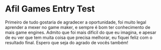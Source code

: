 # Afil Games Entry Test

Primeiro de tudo gostaria de agradecer a oportunidade, foi muito legal aprender a mexer no game maker, e sempre é bom ter conhecimento de mais game engines. Admito que foi mais dificil do que eu imagina, e apesar de eu ver que tem muita coisa que precisa melhorar, eu fiquei feliz com o resultado final. Espero que seja do agrado de vocês também!
